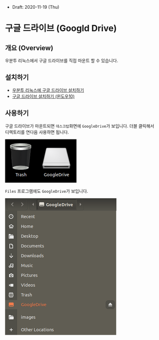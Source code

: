 * Draft: 2020-11-19 (Thu)

# 구글 드라이브 (Googld Drive)

## 개요 (Overview)

우분투 리눅스에서 구글 드라이브를 직접 마운트 할 수 있습니다.

## 설치하기
* [우분투 리눅스에 구글 드라이브 설치하기](INSTALL.md)
* [구글 드라이브 설치하기 (윈도우10)](INSTALL-windows10.md)

## 사용하기

구글 드라이브가 마운트되면 `데스크탑`화면에 `GoogleDrive`가 보입니다. 더블 클릭해서 디렉토리를 연다음 사용하면 됩니다.

<img src='images/google-drive-ocamlfuse-mounted_result-2.png'>

`Files` 프로그램에도 `GoogleDrive`가 보입니다.

<img src='images/google-drive-ocamlfuse-mounted_result-1.png'>
